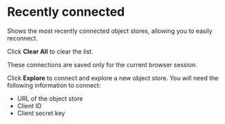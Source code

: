 # Recently connected

Shows the most recently connected object stores, allowing you to easily reconnect.

Click **Clear All** to clear the list.

These connections are saved only for the current browser session.

Click **Explore** to connect and explore a new object store. You will need the following information to connect:

- URL of the object store
- Client ID
- Client secret key
